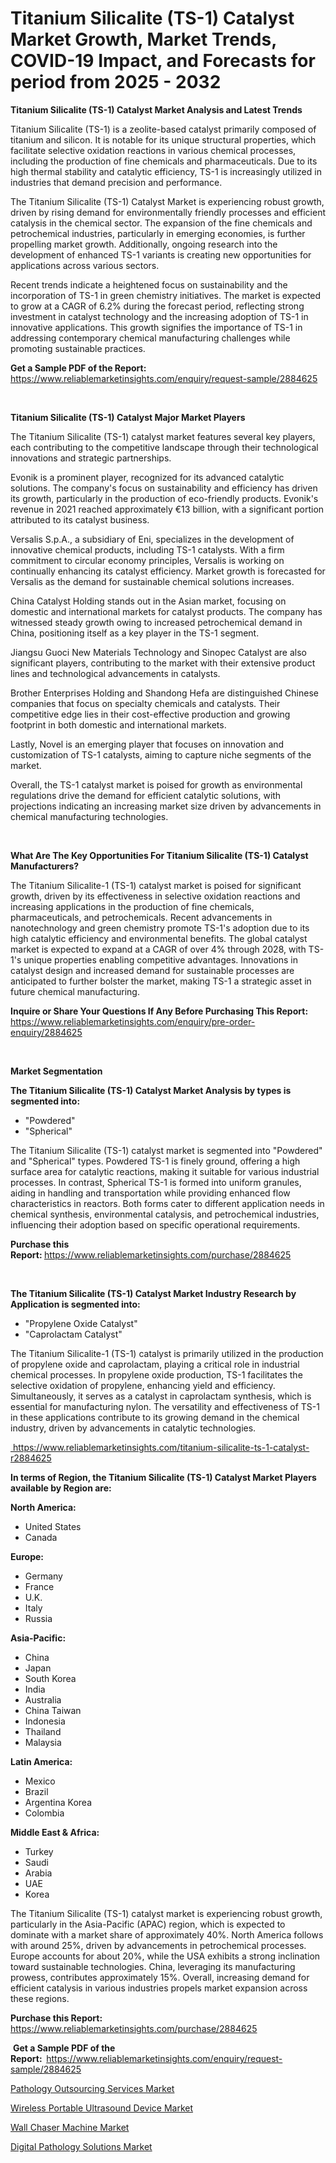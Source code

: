 <p><h1>Titanium Silicalite (TS-1) Catalyst Market Growth, Market Trends, COVID-19 Impact, and Forecasts for period from 2025 - 2032</h1></p><p><strong>Titanium Silicalite (TS-1) Catalyst Market Analysis and Latest Trends</strong></p>
<p><p>Titanium Silicalite (TS-1) is a zeolite-based catalyst primarily composed of titanium and silicon. It is notable for its unique structural properties, which facilitate selective oxidation reactions in various chemical processes, including the production of fine chemicals and pharmaceuticals. Due to its high thermal stability and catalytic efficiency, TS-1 is increasingly utilized in industries that demand precision and performance.</p><p>The Titanium Silicalite (TS-1) Catalyst Market is experiencing robust growth, driven by rising demand for environmentally friendly processes and efficient catalysis in the chemical sector. The expansion of the fine chemicals and petrochemical industries, particularly in emerging economies, is further propelling market growth. Additionally, ongoing research into the development of enhanced TS-1 variants is creating new opportunities for applications across various sectors.</p><p>Recent trends indicate a heightened focus on sustainability and the incorporation of TS-1 in green chemistry initiatives. The market is expected to grow at a CAGR of 6.2% during the forecast period, reflecting strong investment in catalyst technology and the increasing adoption of TS-1 in innovative applications. This growth signifies the importance of TS-1 in addressing contemporary chemical manufacturing challenges while promoting sustainable practices.</p></p>
<p><strong>Get a Sample PDF of the Report:&nbsp;</strong> <a href="https://www.reliablemarketinsights.com/enquiry/request-sample/2884625?utm_campaign=2240&utm_medium=2&utm_source=Github&utm_content=ia&utm_term=13032025&utm_id=titanium-silicalite-ts-1-catalyst">https://www.reliablemarketinsights.com/enquiry/request-sample/2884625</a></p>
<p>&nbsp;</p>
<p><strong>Titanium Silicalite (TS-1) Catalyst Major Market Players</strong></p>
<p><p>The Titanium Silicalite (TS-1) catalyst market features several key players, each contributing to the competitive landscape through their technological innovations and strategic partnerships. </p><p>Evonik is a prominent player, recognized for its advanced catalytic solutions. The company's focus on sustainability and efficiency has driven its growth, particularly in the production of eco-friendly products. Evonik's revenue in 2021 reached approximately €13 billion, with a significant portion attributed to its catalyst business.</p><p>Versalis S.p.A., a subsidiary of Eni, specializes in the development of innovative chemical products, including TS-1 catalysts. With a firm commitment to circular economy principles, Versalis is working on continually enhancing its catalyst efficiency. Market growth is forecasted for Versalis as the demand for sustainable chemical solutions increases.</p><p>China Catalyst Holding stands out in the Asian market, focusing on domestic and international markets for catalyst products. The company has witnessed steady growth owing to increased petrochemical demand in China, positioning itself as a key player in the TS-1 segment.</p><p>Jiangsu Guoci New Materials Technology and Sinopec Catalyst are also significant players, contributing to the market with their extensive product lines and technological advancements in catalysts.</p><p>Brother Enterprises Holding and Shandong Hefa are distinguished Chinese companies that focus on specialty chemicals and catalysts. Their competitive edge lies in their cost-effective production and growing footprint in both domestic and international markets.</p><p>Lastly, Novel is an emerging player that focuses on innovation and customization of TS-1 catalysts, aiming to capture niche segments of the market.</p><p>Overall, the TS-1 catalyst market is poised for growth as environmental regulations drive the demand for efficient catalytic solutions, with projections indicating an increasing market size driven by advancements in chemical manufacturing technologies.</p></p>
<p>&nbsp;</p>
<p><strong>What Are The Key Opportunities For Titanium Silicalite (TS-1) Catalyst Manufacturers?</strong></p>
<p><p>The Titanium Silicalite-1 (TS-1) catalyst market is poised for significant growth, driven by its effectiveness in selective oxidation reactions and increasing applications in the production of fine chemicals, pharmaceuticals, and petrochemicals. Recent advancements in nanotechnology and green chemistry promote TS-1's adoption due to its high catalytic efficiency and environmental benefits. The global catalyst market is expected to expand at a CAGR of over 4% through 2028, with TS-1's unique properties enabling competitive advantages. Innovations in catalyst design and increased demand for sustainable processes are anticipated to further bolster the market, making TS-1 a strategic asset in future chemical manufacturing.</p></p>
<p><strong>Inquire or Share Your Questions If Any Before Purchasing This Report:</strong> <a href="https://www.reliablemarketinsights.com/enquiry/pre-order-enquiry/2884625?utm_campaign=2240&utm_medium=2&utm_source=Github&utm_content=ia&utm_term=13032025&utm_id=titanium-silicalite-ts-1-catalyst">https://www.reliablemarketinsights.com/enquiry/pre-order-enquiry/2884625</a></p>
<p>&nbsp;</p>
<p><strong>Market Segmentation</strong></p>
<p><strong>The Titanium Silicalite (TS-1) Catalyst Market Analysis by types is segmented into:</strong></p>
<p><ul><li>"Powdered"</li><li>"Spherical"</li></ul></p>
<p><p>The Titanium Silicalite (TS-1) catalyst market is segmented into "Powdered" and "Spherical" types. Powdered TS-1 is finely ground, offering a high surface area for catalytic reactions, making it suitable for various industrial processes. In contrast, Spherical TS-1 is formed into uniform granules, aiding in handling and transportation while providing enhanced flow characteristics in reactors. Both forms cater to different application needs in chemical synthesis, environmental catalysis, and petrochemical industries, influencing their adoption based on specific operational requirements.</p></p>
<p><strong>Purchase this Report:&nbsp;</strong><a href="https://www.reliablemarketinsights.com/purchase/2884625?utm_campaign=2240&utm_medium=2&utm_source=Github&utm_content=ia&utm_term=13032025&utm_id=titanium-silicalite-ts-1-catalyst">https://www.reliablemarketinsights.com/purchase/2884625</a></p>
<p>&nbsp;</p>
<p><strong>The Titanium Silicalite (TS-1) Catalyst Market Industry Research by Application is segmented into:</strong></p>
<p><ul><li>"Propylene Oxide Catalyst"</li><li>"Caprolactam Catalyst"</li></ul></p>
<p><p>The Titanium Silicalite-1 (TS-1) catalyst is primarily utilized in the production of propylene oxide and caprolactam, playing a critical role in industrial chemical processes. In propylene oxide production, TS-1 facilitates the selective oxidation of propylene, enhancing yield and efficiency. Simultaneously, it serves as a catalyst in caprolactam synthesis, which is essential for manufacturing nylon. The versatility and effectiveness of TS-1 in these applications contribute to its growing demand in the chemical industry, driven by advancements in catalytic technologies.</p></p>
<p><a href="https://www.reliablemarketinsights.com/titanium-silicalite-ts-1-catalyst-r2884625?utm_campaign=2240&utm_medium=2&utm_source=Github&utm_content=ia&utm_term=13032025&utm_id=titanium-silicalite-ts-1-catalyst">&nbsp;https://www.reliablemarketinsights.com/titanium-silicalite-ts-1-catalyst-r2884625</a></p>
<p><strong>In terms of Region, the Titanium Silicalite (TS-1) Catalyst Market Players available by Region are:</strong></p>
<p>
    <p> <strong> North America: </strong>
        <ul>
            <li>United States</li>
            <li>Canada</li>
        </ul>
        </p> 
    <p> <strong> Europe: </strong>
        <ul>
            <li>Germany</li>
            <li>France</li>
            <li>U.K.</li>
            <li>Italy</li>
            <li>Russia</li>
        </ul>
        </p> 
    <p> <strong> Asia-Pacific: </strong>
        <ul>
            <li>China</li>
            <li>Japan</li>
            <li>South Korea</li>
            <li>India</li>
            <li>Australia</li>
            <li>China Taiwan</li>
            <li>Indonesia</li>
            <li>Thailand</li>
            <li>Malaysia</li>
        </ul>
        </p> 
    <p> <strong> Latin America: </strong>
        <ul>
            <li>Mexico</li>
            <li>Brazil</li>
            <li>Argentina Korea</li>
            <li>Colombia</li>
        </ul>
        </p> 
    <p> <strong> Middle East & Africa: </strong>
        <ul>
            <li>Turkey</li>
            <li>Saudi</li>
            <li>Arabia</li>
            <li>UAE</li>
            <li>Korea</li>
        </ul>
    </p>
    </p>
<p><p>The Titanium Silicalite (TS-1) catalyst market is experiencing robust growth, particularly in the Asia-Pacific (APAC) region, which is expected to dominate with a market share of approximately 40%. North America follows with around 25%, driven by advancements in petrochemical processes. Europe accounts for about 20%, while the USA exhibits a strong inclination toward sustainable technologies. China, leveraging its manufacturing prowess, contributes approximately 15%. Overall, increasing demand for efficient catalysis in various industries propels market expansion across these regions.</p></p>
<p><strong>Purchase this Report: </strong><a href="https://www.reliablemarketinsights.com/purchase/2884625?utm_campaign=2240&utm_medium=2&utm_source=Github&utm_content=ia&utm_term=13032025&utm_id=titanium-silicalite-ts-1-catalyst">https://www.reliablemarketinsights.com/purchase/2884625</a></p>
<p>&nbsp;<strong>Get a Sample PDF of the Report:&nbsp;&nbsp;</strong><a href="https://www.reliablemarketinsights.com/enquiry/request-sample/2884625?utm_campaign=2240&utm_medium=2&utm_source=Github&utm_content=ia&utm_term=13032025&utm_id=titanium-silicalite-ts-1-catalyst">https://www.reliablemarketinsights.com/enquiry/request-sample/2884625</a></p>
<p><strong></strong></p>
<p><p><a href="https://github.com/eleussabra/Market-Research-Report-List-1/blob/main/pathology-outsourcing-services-market.md?utm_campaign=2240&utm_medium=2&utm_source=Github&utm_content=ia&utm_term=13032025&utm_id=titanium-silicalite-ts-1-catalyst">Pathology Outsourcing Services Market</a></p><p><a href="https://github.com/ChiragRp1/Market-Research-Report-List-7/blob/main/wireless-portable-ultrasound-device-market.md?utm_campaign=2240&utm_medium=2&utm_source=Github&utm_content=ia&utm_term=13032025&utm_id=titanium-silicalite-ts-1-catalyst">Wireless Portable Ultrasound Device Market</a></p><p><a href="https://github.com/gukenneth26571/Market-Research-Report-List-1/blob/main/wall-chaser-machine-market.md?utm_campaign=2240&utm_medium=2&utm_source=Github&utm_content=ia&utm_term=13032025&utm_id=titanium-silicalite-ts-1-catalyst">Wall Chaser Machine Market</a></p><p><a href="https://github.com/salkidtodo/Market-Research-Report-List-1/blob/main/digital-pathology-solutions-market.md?utm_campaign=2240&utm_medium=2&utm_source=Github&utm_content=ia&utm_term=13032025&utm_id=titanium-silicalite-ts-1-catalyst">Digital Pathology Solutions Market</a></p></p>